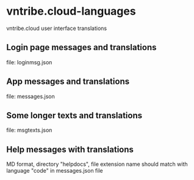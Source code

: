 # vntribe.cloud-languages

vntribe.cloud user interface translations

## Login page messages and translations

file: loginmsg.json

## App messages and translations

file: messages.json

## Some longer texts and translations

file: msgtexts.json

## Help messages with translations

MD format, directory "helpdocs", file extension name should match with language "code" in messages.json file

